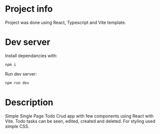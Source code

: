 # Project info
Project was done using React, Typescript and Vite template.

# Dev server
Install dependancies with:

```bash
npm i
```

Run dev server:

```bash
npm run dev
```

# Description
Simple Single Page Todo Crud app with few components using React with Vite. Todo tasks can be seen, edited, created and deleted.
For styling used simple CSS.